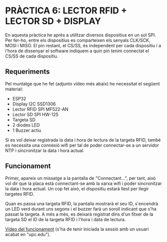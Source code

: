 # PRÀCTICA 6: LECTOR RFID + LECTOR SD + DISPLAY

En aquesta pràctica he après a utilitzar diversos dispositius en un sol SPI. Per fer-ho, entre els dispositius es comparteixen els senyals CLK/SCK, MOSI i MISO. El pin restant, el CS/SS, és independent per cada dispositiu i a l'hora de dissenyar el software indiquem a quin pin tenim connectat el CS/SS de cada dispositiu.

## Requeriments

Pel muntatge que he fet (adjunto vídeo més abaix) he necessitat el següent material:

* ESP32
* Display I2C SSD1306
* Lector RFID SPI MF522-AN
* Lector SD SPI HW-125
* Targeta SD
* 2 diodes LED
* 1 Buzzer actiu

Si es vol deixar registrada la data i hora de lectura de la targeta RFID, també es necessita una connexió wifi per tal de poder connectar-se a un servidor NTP i sincronitzar la data i hora actual.

## Funcionament

Primer, apareix un missatge a la pantalla de "Connectant...", per tant, això vol dir que la placa està connectant-se amb la xarxa wifi i poder sincronitzar la data i hora actual. Un cop fet això, el dispositiu estarà llest per llegir targetes RFID.

Quan es passa una targeta RFID, la pantalla mostrarà el seu ID, s'encendrà un LED verd durant uns segons i el buzzer farà un soroll indicant que s'ha passat la targeta. A més a més, es deixarà registrat dins d'un fitxer de la targeta SD el ID de la targeta RFID i l'hora i data de lectura.

[Vídeo del funcionament](https://drive.google.com/file/d/1hG5x8pjVVlt_VaDnJqXITv0x0OJ5dK5H/view?usp=sharing) (s'ha de tenir iniciada la sessió amb un usuari acabat en "upc.edu").

